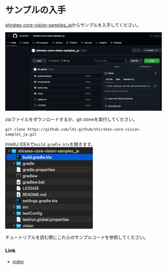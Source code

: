 # サンプルの入手

[shirates-core-vision-samples_ja](https://github.com/ldi-github/shirates-core-vision-samples_ja)からサンプルを入手してください。

![](_images/shirates_core_vision_samples_ja_github.png)

zipファイルをダウンロードするか、git cloneを実行してください。

```
git clone https://github.com/ldi-github/shirates-core-vision-samples_ja.git
```

IntelliJ IDEAで`build.gradle.kts`を開きます。 <br>
![](_images/shirates_core_vision_samples_en_build_gradle_kts_ja.png)

チュートリアルを読む際にこれらのサンプルコードを参照してください。

### Link

- [index](../index_ja.md)
